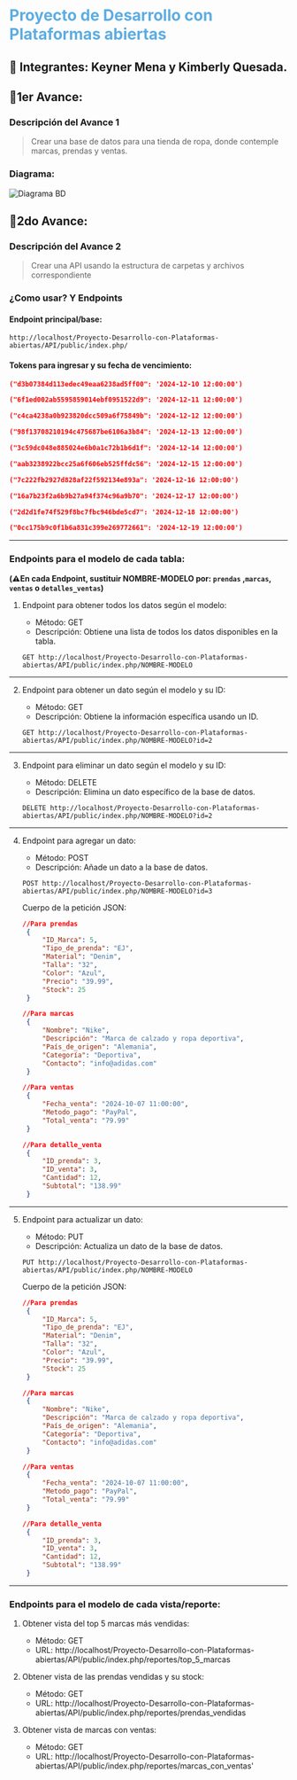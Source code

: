 # <p style="color: rgb(93, 173, 226);"> Proyecto de Desarrollo con Plataformas abiertas </p>

## 👥 Integrantes: Keyner Mena y Kimberly Quesada.

## 📄1er Avance:

### Descripción del Avance 1

> Crear una base de datos para una tienda de ropa, donde contemple marcas, prendas y ventas.

### Diagrama:

![Diagrama BD](Diagrama.png "Diagrama BD")

## 📄2do Avance:

### Descripción del Avance 2

> Crear una API usando la estructura de carpetas y archivos correspondiente

### ¿Como usar? Y Endpoints

#### Endpoint principal/base:

`http://localhost/Proyecto-Desarrollo-con-Plataformas-abiertas/API/public/index.php/`

#### Tokens para ingresar y su fecha de vencimiento:

```json
("d3b07384d113edec49eaa6238ad5ff00": '2024-12-10 12:00:00')

("6f1ed002ab5595859014ebf0951522d9": '2024-12-11 12:00:00')

("c4ca4238a0b923820dcc509a6f75849b": '2024-12-12 12:00:00')

("98f13708210194c475687be6106a3b84": '2024-12-13 12:00:00')

("3c59dc048e885024e6b0a1c72b1b6d1f": '2024-12-14 12:00:00')

("aab3238922bcc25a6f606eb525ffdc56": '2024-12-15 12:00:00')

("7c222fb2927d828af22f592134e893a": '2024-12-16 12:00:00')

("16a7b23f2a6b9b27a94f374c96a9b70": '2024-12-17 12:00:00')

("2d2d1fe74f529f8bc7fbc946bde5cd7": '2024-12-18 12:00:00')

("0cc175b9c0f1b6a831c399e269772661": '2024-12-19 12:00:00')
```

---

### Endpoints para el modelo de cada tabla:

**(⚠️En cada Endpoint, sustituir NOMBRE-MODELO por: `prendas` ,`marcas`, `ventas` o `detalles_ventas`)**

1. Endpoint para obtener todos los datos según el modelo:

   - Método: GET
   - Descripción: Obtiene una lista de todos los datos disponibles en la tabla.

   ```http
   GET http://localhost/Proyecto-Desarrollo-con-Plataformas-abiertas/API/public/index.php/NOMBRE-MODELO
   ```

---

2. Endpoint para obtener un dato según el modelo y su ID:

   - Método: GET
   - Descripción: Obtiene la información específica usando un ID.

   ```http
   GET http://localhost/Proyecto-Desarrollo-con-Plataformas-abiertas/API/public/index.php/NOMBRE-MODELO?id=2
   ```

---

3. Endpoint para eliminar un dato según el modelo y su ID:

   - Método: DELETE
   - Descripción: Elimina un dato específico de la base de datos.

   ```http
   DELETE http://localhost/Proyecto-Desarrollo-con-Plataformas-abiertas/API/public/index.php/NOMBRE-MODELO?id=2
   ```

---

4. Endpoint para agregar un dato:

   - Método: POST
   - Descripción: Añade un dato a la base de datos.

   ```http
   POST http://localhost/Proyecto-Desarrollo-con-Plataformas-abiertas/API/public/index.php/NOMBRE-MODELO?id=3
   ```

   Cuerpo de la petición JSON:

   ```json
   //Para prendas
    {
        "ID_Marca": 5,
        "Tipo_de_prenda": "EJ",
        "Material": "Denim",
        "Talla": "32",
        "Color": "Azul",
        "Precio": "39.99",
        "Stock": 25
    }

   //Para marcas
    {
        "Nombre": "Nike",
        "Descripción": "Marca de calzado y ropa deportiva",
        "País_de_origen": "Alemania",
        "Categoría": "Deportiva",
        "Contacto": "info@adidas.com"
    }

   //Para ventas
    {
        "Fecha_venta": "2024-10-07 11:00:00",
        "Metodo_pago": "PayPal",
        "Total_venta": "79.99"
    }

   //Para detalle_venta
    {
        "ID_prenda": 3,
        "ID_venta": 3,
        "Cantidad": 12,
        "Subtotal": "138.99"
    }
   ```

---

5. Endpoint para actualizar un dato:

   - Método: PUT
   - Descripción: Actualiza un dato de la base de datos.

   ```http
   PUT http://localhost/Proyecto-Desarrollo-con-Plataformas-abiertas/API/public/index.php/NOMBRE-MODELO
   ```

   Cuerpo de la petición JSON:

   ```json
   //Para prendas
    {
        "ID_Marca": 5,
        "Tipo_de_prenda": "EJ",
        "Material": "Denim",
        "Talla": "32",
        "Color": "Azul",
        "Precio": "39.99",
        "Stock": 25
    }

   //Para marcas
    {
        "Nombre": "Nike",
        "Descripción": "Marca de calzado y ropa deportiva",
        "País_de_origen": "Alemania",
        "Categoría": "Deportiva",
        "Contacto": "info@adidas.com"
    }

   //Para ventas
    {
        "Fecha_venta": "2024-10-07 11:00:00",
        "Metodo_pago": "PayPal",
        "Total_venta": "79.99"
    }

   //Para detalle_venta
    {
        "ID_prenda": 3,
        "ID_venta": 3,
        "Cantidad": 12,
        "Subtotal": "138.99"
    }
   ```

---

### Endpoints para el modelo de cada vista/reporte:

1. Obtener vista del top 5 marcas más vendidas:

   - Método: GET
   - URL: http://localhost/Proyecto-Desarrollo-con-Plataformas-abiertas/API/public/index.php/reportes/top_5_marcas

2. Obtener vista de las prendas vendidas y su stock:

   - Método: GET
   - URL: http://localhost/Proyecto-Desarrollo-con-Plataformas-abiertas/API/public/index.php/reportes/prendas_vendidas

3. Obtener vista de marcas con ventas:
   - Método: GET
   - URL: http://localhost/Proyecto-Desarrollo-con-Plataformas-abiertas/API/public/index.php/reportes/marcas_con_ventas'
